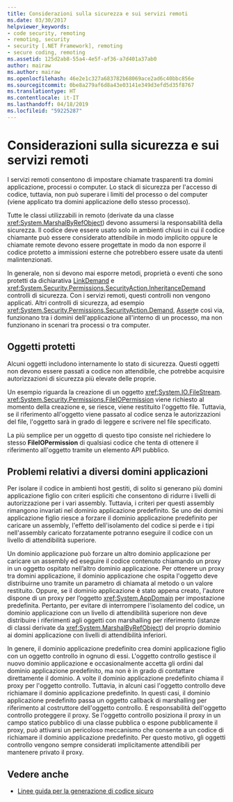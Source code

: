 ```yaml
---
title: Considerazioni sulla sicurezza e sui servizi remoti
ms.date: 03/30/2017
helpviewer_keywords:
- code security, remoting
- remoting, security
- security [.NET Framework], remoting
- secure coding, remoting
ms.assetid: 125d2ab8-55a4-4e5f-af36-a7d401a37ab0
author: mairaw
ms.author: mairaw
ms.openlocfilehash: 46e2e1c327a683782b68069ace2ad6c40bbc856e
ms.sourcegitcommit: 0be8a279af6d8a43e03141e349d3efd5d35f8767
ms.translationtype: HT
ms.contentlocale: it-IT
ms.lasthandoff: 04/18/2019
ms.locfileid: "59225287"
---
```

# <a name="security-and-remoting-considerations"></a>Considerazioni sulla sicurezza e sui servizi remoti
I servizi remoti consentono di impostare chiamate trasparenti tra domini applicazione, processi o computer. Lo stack di sicurezza per l'accesso di codice, tuttavia, non può superare i limiti del processo o del computer (viene applicato tra domini applicazione dello stesso processo).  
  
 Tutte le classi utilizzabili in remoto (derivate da una classe <xref:System.MarshalByRefObject>) devono assumersi la responsabilità della sicurezza. Il codice deve essere usato solo in ambienti chiusi in cui il codice chiamante può essere considerato attendibile in modo implicito oppure le chiamate remote devono essere progettate in modo da non esporre il codice protetto a immissioni esterne che potrebbero essere usate da utenti malintenzionati.  
  
 In generale, non si devono mai esporre metodi, proprietà o eventi che sono protetti da dichiarativa [LinkDemand](../../../docs/framework/misc/link-demands.md) e <xref:System.Security.Permissions.SecurityAction.InheritanceDemand> controlli di sicurezza. Con i servizi remoti, questi controlli non vengono applicati. Altri controlli di sicurezza, ad esempio <xref:System.Security.Permissions.SecurityAction.Demand>, [Assert](../../../docs/framework/misc/using-the-assert-method.md)e così via, funzionano tra i domini dell'applicazione all'interno di un processo, ma non funzionano in scenari tra processi o tra computer.  
  
## <a name="protected-objects"></a>Oggetti protetti  
 Alcuni oggetti includono internamente lo stato di sicurezza. Questi oggetti non devono essere passati a codice non attendibile, che potrebbe acquisire autorizzazioni di sicurezza più elevate delle proprie.  
  
 Un esempio riguarda la creazione di un oggetto <xref:System.IO.FileStream>. <xref:System.Security.Permissions.FileIOPermission> viene richiesto al momento della creazione e, se riesce, viene restituito l'oggetto file. Tuttavia, se il riferimento all'oggetto viene passato al codice senza le autorizzazioni del file, l'oggetto sarà in grado di leggere e scrivere nel file specificato.  
  
 La più semplice per un oggetto di questo tipo consiste nel richiedere lo stesso **FileIOPermission** di qualsiasi codice che tenta di ottenere il riferimento all'oggetto tramite un elemento API pubblico.  
  
## <a name="application-domain-crossing-issues"></a>Problemi relativi a diversi domini applicazioni  
 Per isolare il codice in ambienti host gestiti, di solito si generano più domini applicazione figlio con criteri espliciti che consentono di ridurre i livelli di autorizzazione per i vari assembly. Tuttavia, i criteri per questi assembly rimangono invariati nel dominio applicazione predefinito. Se uno dei domini applicazione figlio riesce a forzare il dominio applicazione predefinito per caricare un assembly, l'effetto dell'isolamento del codice si perde e i tipi nell'assembly caricato forzatamente potranno eseguire il codice con un livello di attendibilità superiore.  
  
 Un dominio applicazione può forzare un altro dominio applicazione per caricare un assembly ed eseguire il codice contenuto chiamando un proxy in un oggetto ospitato nell’altro dominio applicazione. Per ottenere un proxy tra domini applicazione, il dominio applicazione che ospita l'oggetto deve distribuirne uno tramite un parametro di chiamata al metodo o un valore restituito. Oppure, se il dominio applicazione è stato appena creato, l'autore dispone di un proxy per l’oggetto <xref:System.AppDomain> per impostazione predefinita. Pertanto, per evitare di interrompere l'isolamento del codice, un dominio applicazione con un livello di attendibilità superiore non deve distribuire i riferimenti agli oggetti con marshalling per riferimento (istanze di classi derivate da <xref:System.MarshalByRefObject>) del proprio dominio ai domini applicazione con livelli di attendibilità inferiori.  
  
 In genere, il dominio applicazione predefinito crea domini applicazione figlio con un oggetto controllo in ognuno di essi. L'oggetto controllo gestisce il nuovo dominio applicazione e occasionalmente accetta gli ordini dal dominio applicazione predefinito, ma non è in grado di contattare direttamente il dominio. A volte il dominio applicazione predefinito chiama il proxy per l'oggetto controllo. Tuttavia, in alcuni casi l'oggetto controllo deve richiamare il dominio applicazione predefinito. In questi casi, il dominio applicazione predefinito passa un oggetto callback di marshalling per riferimento al costruttore dell'oggetto controllo. È responsabilità dell'oggetto controllo proteggere il proxy. Se l'oggetto controllo posiziona il proxy in un campo statico pubblico di una classe pubblica o espone pubblicamente il proxy, può attivarsi un pericoloso meccanismo che consente a un codice di richiamare il dominio applicazione predefinito. Per questo motivo, gli oggetti controllo vengono sempre considerati implicitamente attendibili per mantenere privato il proxy.  
  
## <a name="see-also"></a>Vedere anche

- [Linee guida per la generazione di codice sicuro](../../../docs/standard/security/secure-coding-guidelines.md)
